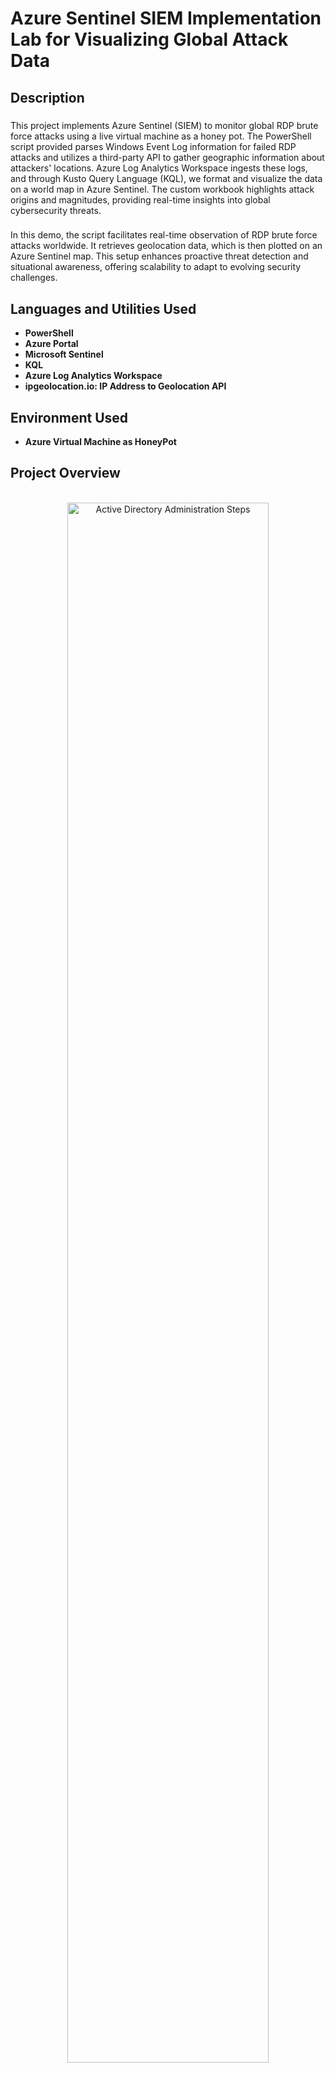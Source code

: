 <h1>Azure Sentinel SIEM Implementation Lab for Visualizing Global Attack Data</h1>

<h2>Description</h2>

###
This project implements Azure Sentinel (SIEM) to monitor global RDP brute force attacks using a live virtual machine as a honey pot. The PowerShell script provided parses Windows Event Log information for failed RDP attacks and utilizes a third-party API to gather geographic information about attackers' locations. Azure Log Analytics Workspace ingests these logs, and through Kusto Query Language (KQL), we format and visualize the data on a world map in Azure Sentinel. The custom workbook highlights attack origins and magnitudes, providing real-time insights into global cybersecurity threats.

###
In this demo, the script facilitates real-time observation of RDP brute force attacks worldwide. It retrieves geolocation data, which is then plotted on an Azure Sentinel map. This setup enhances proactive threat detection and situational awareness, offering scalability to adapt to evolving security challenges.
<h2>Languages and Utilities Used</h2>

- <b>PowerShell</b> 
- <b>Azure Portal</b>
- <b>Microsoft Sentinel</b>
- <b>KQL</b>
- <b>Azure Log Analytics Workspace</b>
- <b>ipgeolocation.io: IP Address to Geolocation API</b>

<h2>Environment Used </h2>

- <b>Azure Virtual Machine as HoneyPot</b>

<h2>Project Overview</h2>
<p align="center">
<br/>
<img src="https://i.imgur.com/CMna52Y.jpeg" height="80%" width="80%" alt="Active Directory Administration Steps"/>
 <br />
</p>

<h2>Screenshots of Key Stages:</h2>

<p align="center">
<br />
1. Launching the honeypot-vm Virtual Machine: <br/>
<img src="https://i.imgur.com/opALJoi.jpeg" height="80%" width="80%" alt="Active Directory Administration Steps"/>
<br />
<br />
2. Disable Windows Firewall to make the honeypot-vm vulnerable to attackers:  <br/>
<img src="https://i.imgur.com/CMP1Qwy.jpeg" height="80%" width="80%" alt="Active Directory Administration Steps"/>
<br />
<br />
3. Using Attacker IP Address from Event Viewer in lookup tool to get Geolocation Data:  <br/>
<img src="https://i.imgur.com/kovlmno.jpeg" height="80%" width="80%" alt="Active Directory Administration Steps"/>
<br />
<br />
4. Log Exporter Powershell Script in Action (Automates process shown in previous screenshot Using API key): <br/>
<img src="https://i.imgur.com/L6IKE6l.jpeg" height="80%" width="80%" alt="Active Directory Administration Steps"/>
<br />
<br />
5. Log Analytics Workspace Raw Custom Log Data:  <br/>
<img src="https://i.imgur.com/VECGZf6.jpeg" height="80%" width="80%" alt="Active Directory Administration Steps"/>
<br />
<br />
6. Log Analytics Workspace Formatting Raw Geo-Data into Readable Columns Using Query:  <br/>
<img src="https://i.imgur.com/71yc0qK.jpeg" height="80%" width="80%" alt="Active Directory Administration Steps"/>
<br />
<br />
7. Setting up Map in Sentinel with Latitude and Longitude:  <br/>
<img src="https://i.imgur.com/CxyVZ6s.jpeg" height="80%" width="80%" alt="Active Directory Administration Steps"/>
<br />
<br />
8. Report of Failed RDP Attacks on World Map in first few hours:  <br/>
<img src="https://i.imgur.com/BcnCTA5.jpeg" height="80%" width="80%" alt="Active Directory Administration Steps"/>
<br />
<br />
9. "Report of Failed RDP Attacks on World Map 48 Hours Later:  <br/>
<img src="https://i.imgur.com/oalMIgi.jpeg" height="80%" width="80%" alt="Active Directory Administration Steps"/>
<br />
</p>

<!--
 ```diff
- text in red
+ text in green
! text in orange
# text in gray
@@ text in purple (and bold)@@
```
--!>
